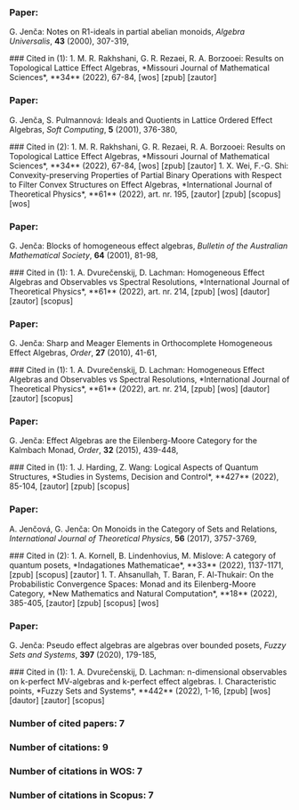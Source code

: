 <p>

### Paper:  
  G. Jenča: Notes on R1-ideals in partial abelian monoids,
  *Algebra Universalis*,
**43**
(2000),
307-319,

<p>  
### Cited in (1):
 1. M. R. Rakhshani, G. R. Rezaei, R. A. Borzooei: Results on Topological Lattice Effect Algebras,
  *Missouri Journal of Mathematical Sciences*,
**34**
(2022),
67-84,
[wos] [zpub] [zautor] 
<p>

### Paper:  
  G. Jenča, S. Pulmannová: Ideals and Quotients in Lattice Ordered Effect Algebras,
  *Soft Computing*,
**5**
(2001),
376-380,

<p>  
### Cited in (2):
 1. M. R. Rakhshani, G. R. Rezaei, R. A. Borzooei: Results on Topological Lattice Effect Algebras,
  *Missouri Journal of Mathematical Sciences*,
**34**
(2022),
67-84,
[wos] [zpub] [zautor] 
 1. X. Wei, F.-G. Shi: Convexity-preserving Properties of Partial Binary Operations with Respect to Filter Convex Structures on Effect Algebras,
  *International Journal of Theoretical Physics*,
**61**
(2022),
art. nr. 195,
[zautor] [zpub] [scopus] [wos] 
<p>

### Paper:  
  G. Jenča: Blocks of homogeneous effect algebras,
  *Bulletin of the Australian Mathematical Society*,
**64**
(2001),
81-98,

<p>  
### Cited in (1):
 1. A. Dvurečenskij, D. Lachman: Homogeneous Effect Algebras and Observables vs Spectral Resolutions,
  *International Journal of Theoretical Physics*,
**61**
(2022),
art. nr. 214,
[zpub] [wos] [dautor] [zautor] [scopus] 
<p>

### Paper:  
  G. Jenča: Sharp and Meager Elements in Orthocomplete Homogeneous Effect Algebras,
  *Order*,
**27**
(2010),
41-61,

<p>  
### Cited in (1):
 1. A. Dvurečenskij, D. Lachman: Homogeneous Effect Algebras and Observables vs Spectral Resolutions,
  *International Journal of Theoretical Physics*,
**61**
(2022),
art. nr. 214,
[zpub] [wos] [dautor] [zautor] [scopus] 
<p>

### Paper:  
  G. Jenča: Effect Algebras are the Eilenberg-Moore Category for the Kalmbach Monad,
  *Order*,
**32**
(2015),
439-448,

<p>  
### Cited in (1):
 1. J. Harding, Z. Wang: Logical Aspects of Quantum Structures,
  *Studies in Systems, Decision and Control*,
**427**
(2022),
85-104,
[zautor] [zpub] [scopus] 
<p>

### Paper:  
  A. Jenčová, G. Jenča: On Monoids in the Category of Sets and Relations,
  *International Journal of Theoretical Physics*,
**56**
(2017),
3757-3769,

<p>  
### Cited in (2):
 1. A. Kornell, B. Lindenhovius, M. Mislove: A category of quantum posets,
  *Indagationes Mathematicae*,
**33**
(2022),
1137-1171,
[zpub] [scopus] [zautor] 
 1. T. Ahsanullah, T. Baran, F. Al-Thukair: On the Probabilistic Convergence Spaces: Monad and its Eilenberg-Moore Category,
  *New Mathematics and Natural Computation*,
**18**
(2022),
385-405,
[zautor] [zpub] [scopus] [wos] 
<p>

### Paper:  
  G. Jenča: Pseudo effect algebras are algebras over bounded posets,
  *Fuzzy Sets and Systems*,
**397**
(2020),
179-185,

<p>  
### Cited in (1):
 1. A. Dvurečenskij, D. Lachman: n-dimensional observables on k-perfect MV-algebras and k-perfect effect algebras. I. Characteristic points,
  *Fuzzy Sets and Systems*,
**442**
(2022),
1-16,
[zpub] [wos] [dautor] [zautor] [scopus] 
<p>

### Number of cited papers: 7
### Number of citations: 9
### Number of citations in WOS: 7
### Number of citations in Scopus: 7
